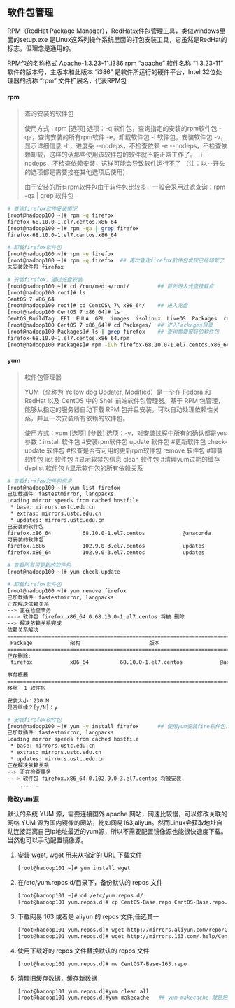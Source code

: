## 软件包管理

RPM（RedHat Package Manager），RedHat软件包管理工具，类似windows里面的setup.exe 是Linux这系列操作系统里面的打包安装工具，它虽然是RedHat的标志，但理念是通用的。 

RPM包的名称格式 Apache-1.3.23-11.i386.rpm
	“apache” 软件名称 
	“1.3.23-11” 软件的版本号，主版本和此版本 
 	“i386” 是软件所运行的硬件平台，Intel 32位处理器的统称 
 	“rpm” 文件扩展名，代表RPM包

#### rpm

> 查询安装的软件包
>
> 使用方式：rpm [选项]
> 选项：-q 软件包，查询指定的安装的rpm软件包
> 			-qa，查询安装的所有rpm软件
> 			-e，卸载软件包
> 			-i 软件包，安装软件包
> 			-v，显示详细信息
> 			-h，进度条
> 			--nodeps，不检查依赖
> 			-e --nodeps，不检查依赖卸载，这样的话那些使用该软件包的软件就不能正常工作了。
> 			-i --nodeps，不检查依赖安装，这样可能会导致软件运行不了
> 		（注：以--开头的选项都是需要接在其他选项后使用）
>
> 由于安装的所有rpm软件包由于软件包比较多，一般会采用过滤查询：rpm -qa | grep 软件包

```sh
# 查询firefox软件安装情况
[root@hadoop100 ~]# rpm -q firefox
firefox-68.10.0-1.el7.centos.x86_64
[root@hadoop100 ~]# rpm -qa | grep firefox
firefox-68.10.0-1.el7.centos.x86_64

# 卸载firefox软件包
[root@hadoop100 ~]# rpm -e firefox
[root@hadoop100 ~]# rpm -q firefox	## 再次查询firefox软件包发现已经卸载了
未安装软件包 firefox 

# 安装firefox，通过光盘安装
[root@hadoop100 ~]# cd /run/media/root/			## 首先进入光盘挂载点
[root@hadoop100 root]# ls
CentOS 7 x86_64
[root@hadoop100 root]# cd CentOS\ 7\ x86_64/	## 进入光盘
[root@hadoop100 CentOS 7 x86_64]# ls
CentOS_BuildTag  EFI  EULA  GPL  images  isolinux  LiveOS  Packages  repodata  RPM-GPG-KEY-CentOS-7  RPM-GPG-KEY-CentOS-Testing-7  TRANS.TBL
[root@hadoop100 CentOS 7 x86_64]# cd Packages/	## 进入Packages目录
[root@hadoop100 Packages]# ls | grep firefox	## 查询需要安装的软件包
firefox-68.10.0-1.el7.centos.x86_64.rpm	
[root@hadoop100 Packages]# rpm -ivh firefox-68.10.0-1.el7.centos.x86_64.rpm 	## 安装软件包
```

#### yum

> 软件包管理器
>
> YUM（全称为 Yellow dog Updater, Modified）是一个在 Fedora 和 RedHat 以及 CentOS 中的 Shell 前端软件包管理器。基于 RPM 包管理，能够从指定的服务器自动下载 RPM 包并且安装，可以自动处理依赖性关系，并且一次安装所有依赖的软件包。
>
> 使用方式：yum [选项] [参数]
> 选项：-y，对安装过程中所有的确认都是yes
> 参数：install 软件包	#安装rpm软件包
> 			update 软件包	#更新软件包
> 			check-update 软件包	#检查是否有可用的更新rpm软件包
> 			remove 软件包	#卸载软件包
> 			list 软件包	#显示软禁包信息
> 			clean 软件包	#清理yum过期的缓存
> 			deplist 软件包	#显示软件包的所有依赖关系

```sh
# 查看firefox软件包信息
[root@hadoop100 ~]# yum list firefox
已加载插件：fastestmirror, langpacks
Loading mirror speeds from cached hostfile
 * base: mirrors.ustc.edu.cn
 * extras: mirrors.ustc.edu.cn
 * updates: mirrors.ustc.edu.cn
已安装的软件包
firefox.x86_64			68.10.0-1.el7.centos			@anaconda		## @符表示已安装的软件包
可安装的软件包
firefox.i686			102.9.0-3.el7.centos			updates  
firefox.x86_64			102.9.0-3.el7.centos			updates 

# 查看所有可更新的软件包
[root@hadoop100 ~]# yum check-update

# 卸载firefox软件包
[root@hadoop100 ~]# yum remove firefox
已加载插件：fastestmirror, langpacks
正在解决依赖关系
--> 正在检查事务
---> 软件包 firefox.x86_64.0.68.10.0-1.el7.centos 将被 删除
--> 解决依赖关系完成
依赖关系解决
=====================================================================================================
 Package			架构						版本						源				大小
=====================================================================================================
正在删除:
 firefox			x86_64			68.10.0-1.el7.centos			@anaconda			230 M

事务概要
=====================================================================================================	
移除  1 软件包

安装大小：230 M
是否继续？[y/N]：y

# 安装firefox软件包
[root@hadoop100 ~]# yum -y install firefox		## 使用yum安装fire软件包，yum会自动下载软件包及相关的依赖
已加载插件：fastestmirror, langpacks
Loading mirror speeds from cached hostfile
 * base: mirrors.ustc.edu.cn
 * extras: mirrors.ustc.edu.cn
 * updates: mirrors.ustc.edu.cn
正在解决依赖关系
--> 正在检查事务
---> 软件包 firefox.x86_64.0.102.9.0-3.el7.centos 将被安装
	......
```

**修改yum源**

默认的系统 YUM 源，需要连接国外 apache 网站，网速比较慢，可以修改关联的网络 YUM 源为国内镜像的网站，比如网易163,aliyun。然而Linux会获取地址自动连接距离自己ip地址最近的yum源，所以不需要配置镜像源也能很快速度下载。当然也可以手动配置镜像源。

1. 安装 wget, wget 用来从指定的 URL 下载文件

   ```sh
   [root@hadoop101 ~]# yum install wget
   ```

2. 在/etc/yum.repos.d/目录下，备份默认的 repos 文件

   ```sh
   [root@hadoop101 ~]# cd /etc/yum.repos.d/
   [root@hadoop101 yum.repos.d]# cp CentOS-Base.repo CentOS-Base.repo.backup	## 备份默认的repos文件
   ```

3. 下载网易 163 或者是 aliyun 的 repos 文件,任选其一

   ```sh
   [root@hadoop101 yum.repos.d]# wget http://mirrors.aliyun.com/repo/Centos-7.repo 		##阿里云
   [root@hadoop101 yum.repos.d]# wget http://mirrors.163.com/.help/CentOS7-Base-163.repo 	##网易 163
   ```

4. 使用下载好的 repos 文件替换默认的 repos 文件

   ```sh
   [root@hadoop101 yum.repos.d]# mv CentOS7-Base-163.repo 
   ```

5. 清理旧缓存数据，缓存新数据

   ```sh
   [root@hadoop101 yum.repos.d]#yum clean all
   [root@hadoop101 yum.repos.d]#yum makecache	## yum makecache 就是把服务器的包信息下载到本地电脑缓存起来
   ```
